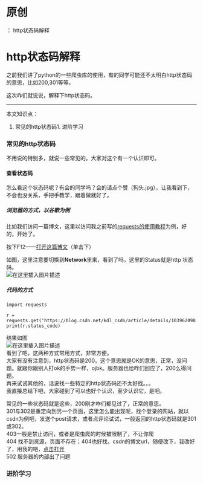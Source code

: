 # 原创
：  http状态码解释

# http状态码解释

> 
之前我们讲了python的一些爬虫库的使用，有的同学可能还不太明白http状态码的意思，比如200,301等等。


这次咋们就说说，解释下http状态码。

---


本文知识点：
1. 常见的http状态码1. 进阶学习
### 常见的http状态码

不用说的特别多，就说一些常见的。大家对这个有一个认识即可。

#### 查看状态码

怎么看这个状态码呢？有会的同学吗？会的请点个赞（狗头.jpg），让我看到下，不会也没关系，手把手教学，跟着做就好了。

##### 浏览器的方式，以谷歌为例

比如我们访问一篇博文，这里以访问我之前写的[requests的使用教程](https://blog.csdn.net/kdl_csdn/article/details/103962098)为例，好的，开始了。

按下F12——[打开这篇博文](https://blog.csdn.net/kdl_csdn/article/details/103962098)（单击下）

如图，这里注意要切换到**Network**里来，看到了吗，这里的Status就是http 状态码。<br/> <img alt="在这里插入图片描述" src="https://i-blog.csdnimg.cn/blog_migrate/27b78e1cc921f8ad951cad8db765dd81.png"/>

##### 代码的方式

```
import requests

r = requests.get('https://blog.csdn.net/kdl_csdn/article/details/103962098')
print(r.status_code)

```

结果如图<br/> <img alt="在这里插入图片描述" src="https://i-blog.csdnimg.cn/blog_migrate/ad7a5a0ca3cbc5105dd9211fd5329282.png"/><br/> 看到了吧，这两种方式常用方式，非常方便。<br/> 大家有没有注意到，http状态码是200。这个意思就是OK的意思，正常，没问题。就跟你跟别人打ok的手势一样，ojbk。服务器也给咋们回应了，200么得问题。<br/> 再来试试其他的，话说找一些特定的http状态码还不太好找。。。<br/> 我直接总结下吧，大家碰到了可以也好个认识，至少认识它，是吧。

常见的一些状态码就是这些，200刚才咋们都见过了，正常的意思。<br/> 301与302是重定向到另一个页面，这里怎么能出现呢，找个登录的网站，就以csdn为例吧，发送个post请求，或者点评论试试，一般返回的http状态码就是301或302。<br/> 403一般是禁止访问，或者是爬虫爬的时候被限制了，不让你爬<br/> 404 找不到资源，页面不存在；404也好找，csdn的博文url，随便改下，我改好了，用我的吧，[点击打开](https://blog.csdn.net/kdl_csdn/article/details/103962012)<br/> 502 服务器的内部出了问题

### 进阶学习
